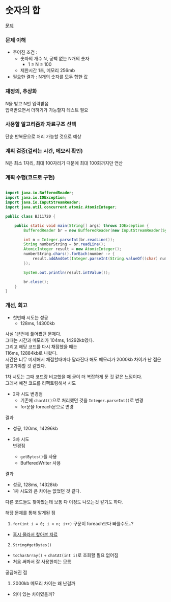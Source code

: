 # 숫자의 합
[문제](https://www.acmicpc.net/problem/11720)

### 문제 이해
- 주어진 조건 : 
  - 숫자의 개수 N, 공백 없는 N개의 숫자  
    - 1 ≤ N ≤ 100  
  - 제한시간 1초, 메모리 256mb  
- 필요한 결과 : N개의 숫자를 모두 합한 값  

### 재정의, 추상화
N을 받고 N번 입력받음  
입력받으면서 더하기가 가능할지 테스트 필요  

### 사용할 알고리즘과 자료구조 선택
단순 반복문으로 처리 가능할 것으로 예상

### 계획 검증(걸리는 시간, 메모리 확인)
N은 최소 1자리, 최대 100자리기 때문에 최대 100회까지만 연산

### 계획 수행(코드로 구현)
```java

import java.io.BufferedReader;
import java.io.IOException;
import java.io.InputStreamReader;
import java.util.concurrent.atomic.AtomicInteger;

public class BJ11720 {

    public static void main(String[] args) throws IOException {
        BufferedReader br = new BufferedReader(new InputStreamReader(System.in));

        int n = Integer.parseInt(br.readLine());
        String numberString = br.readLine();
        AtomicInteger result = new AtomicInteger();
        numberString.chars().forEach(number -> {
            result.addAndGet(Integer.parseInt(String.valueOf((char) number)));
        });

        System.out.println(result.intValue());

        br.close();
    }
}

```
### 개선, 회고  
- 첫번째 시도는 성공  
  - 128ms, 14300kb  

사실 1년전에 풀어봤던 문제다.  
그때는 시간과 메모리가 104ms, 14292kb였다.  
그리고 해당 코드를 다시 채점했을 때는  
116ms, 12884kb로 나왔다.  
시간은 너무 미세해서 채점할때마다 달라진다 해도 메모리가 2000kb 차이가 난 점은 알고가야할 것 같았다.

1차 시도는 그때 코드랑 비교했을 때 굳이 더 복잡하게 푼 것 같은 느낌이다.  
그래서 예전 코드를 리팩토링해서 시도  

- 2차 시도
변경점    
  - 기존에 `charAt()`으로 처리했던 것을 `Integer.parseInt()`로 변경  
  - for문을 foreach문으로 변경  

결과  
  - 성공, 120ms, 14296kb  

- 3차 시도  
변경점  
  - `getBytes()`를 사용
  - BufferedWriter 사용  

결과 
  - 성공, 128ms, 14328kb  
  - 1차 시도와 큰 차이는 없었던 것 같다.  

다른 코드들도 찾아봤는데 보통 다 이정도 나오는것 같기도 하다.  

해당 문제를 통해 알게된 점  
1. `for(int i = 0; i < n; i++)` 구문이 foreach보다 빠를수도..?  
  - [혹시 몰라서 찾아본 자료](http://daplus.net/java-for-%EB%A3%A8%ED%94%84%EC%99%80-for-each-%EB%A3%A8%ED%94%84%EA%B0%84%EC%97%90-%EC%84%B1%EB%8A%A5-%EC%B0%A8%EC%9D%B4%EA%B0%80-%EC%9E%88%EC%8A%B5%EB%8B%88%EA%B9%8C/)  

2. `String#getBytes()`  
  - `toCharArray()` + `chatAt(int i)`로 조회할 필요 없어짐  
  - 처음 써봐서 잘 사용한지는 모름  
 
궁금해진 점  
1. 2000kb 메모리 차이는 왜 난걸까  
  - 의미 있는 차이였을까?
